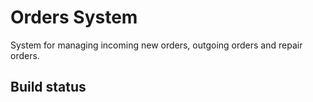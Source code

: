 # Orders System
System for managing incoming new orders, outgoing orders and repair orders. 

## Build status

